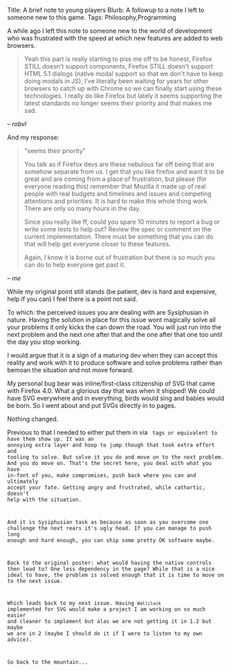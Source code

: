 Title: A brief note to young players
Blurb: A followup to a note I left to someone new to this game.
Tags: Philosophy,Programming

A while ago I left this note to someone new to the world of development who was frustrated with the speed at which new features are added to web browsers.

<blockquote cite="https://www.reddit.com/r/programming/comments/93502u/blink_intent_to_deprecate_and_remove_shadow_dom/e3b4g1v/">
<p>Yeah this part is really starting to piss me off to be honest, Firefox STILL doesn't support components, Firefox STILL doesn't support HTML 5.1 dialogs (native modal support so that we don't have to keep doing modals in JS), I've literally been waiting for years for other browsers to catch up with Chrome so we can finally start using these technologies. I really do like Firefox but lately it seems supporting the latest standards no longer seems their priority and that makes me sad.
</p>
</blockquote>
<cite>– robvl</cite>

And my response:

<blockquote cite="https://www.reddit.com/r/programming/comments/93502u/blink_intent_to_deprecate_and_remove_shadow_dom/e3boab6/">
<p>"seems their priority"

You talk as if Firefox devs are these nebulous far off being that are somehow separate from us. I get that you like firefox and want it to be great and are coming from a place of frustration, but please (for everyone reading this) remember that Mozilla it made up of real people with real budgets and timelines and issues and competing attentions and priorities. It is hard to make this whole thing work. There are only so many hours in the day.

Since you really like ff, could you spare 10 minutes to report a bug or write some tests to help out? Review the spec or comment on the current implementation. There must be something that you can do that will help get everyone closer to these features.

Again, I know it is borne out of frustration but there is so much you can do to help everyone get past it.
</p>
</blockquote>

<cite>– me</cite>

While my original point still stands (be patient, dev is hard and expensive, help if you can) I feel there is a point not said.

To which: the perceived issues you are dealing with are Sysiphusian in nature. Having the solution in place for this issue wont magically solve all your problems it only kicks the can down the road. You will just run into the next problem and the next one after that and the one after that one too until the day you stop working.

I would argue that it is a sign of a maturing dev when they can accept this reality and work with it to produce software and solve problems rather than bemoan the situation and not move forward.

My personal bug bear was inline/first-class citizenship of SVG that came with Firefox 4.0. What a glorious day that was when it shipped! We could have SVG everywhere and in everything, birds would sing and babies would be born. So I went about and put SVGs directly in to pages.

Nothing changed.

Previous to that I needed to either put them in via <code><object></code> tags or equivalent to have them show up. It was an annoying extra layer and hoop to jump though that took extra effort and tooling to solve. But solve it you do and move on to the next problem. And you do move on. That's the secret here, you deal with what you have in-font of you, make compromises, push back where you can and ultimately accept your fate. Getting angry and frustrated, while cathartic, doesn't help with the situation.

And it is Sysiphusian task as because as soon as you overcome one challenge the next rears it's ugly head. If you can manage to push long enough and hard enough, you can ship some pretty OK software maybe.

Back to the original poster: what would having the native controls then lead to? One less dependency in the page? While that is a nice ideal to have, the problem is solved enough that it is time to move on to the next issue.

Which leads back to my next issue. Having <code>Wallclock</code> implemented for SVG would make a project I am working on so much easier and cleaner to implement but alas we are not getting it in 1.2 but maybe we are in 2 (maybe I should do it if I were to listen to my own advice).

So back to the mountain...



